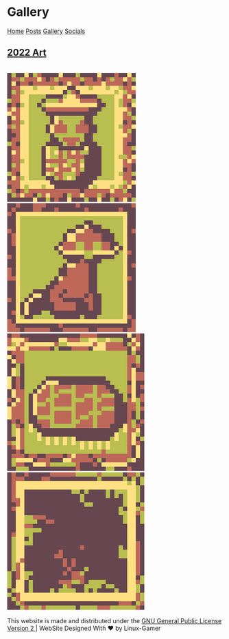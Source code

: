<html>
<head>
<title>Linux-Gamer - Gallery</title>
<link rel="shortcut icon" href="assets/logo.ico">
<link href="assets/css/style.css" rel="stylesheet" type="text/css" />
</head>
<body>
<h1>Gallery</h1>
<a href="https://linuxgamer.github.io">Home</a> <a href="posts">Posts</a> <a href="gallery">Gallery</a> <a href="socials">Socials</a> 
<h2><u> 2022 Art </u></h2>
<br>
<img src="https://github.com/LinuxGamer/Art/blob/main/septembit-1.png">
<img src="https://github.com/LinuxGamer/Art/blob/main/septembit-2.png">
<img src="https://github.com/LinuxGamer/Art/blob/main/septembit-3.png">
<img src="https://github.com/LinuxGamer/Art/blob/main/septembit-4.png">


</body>
    <footer class="pt-4 my-md-5 pt-md-5 border-top">
      <p class="text-center">This website is made and distributed under the 
      <a href="https://github.com/linuxgamer/linuxgamer.github.io/LICENSE.txt">GNU General Public License Version 2 </a>
      | WebSite Designed With ❤️ by Linux-Gamer</p>
    </footer>
</html>

